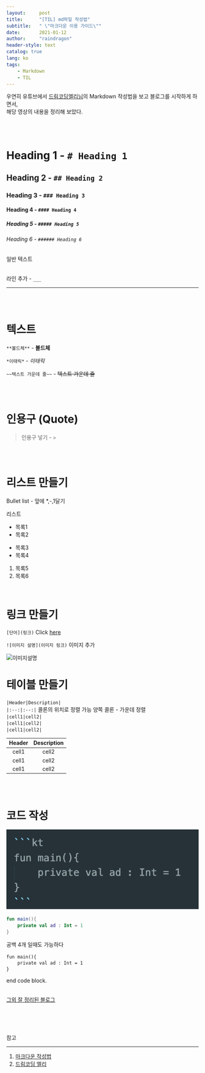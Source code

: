 ```yaml
---
layout:     post
title:      "[TIL] md파일 작성법"
subtitle:   " \"마크다운 이용 가이드\""
date:       2021-01-12
author:     "raindragon"
header-style: text
catalog: true
lang: ko
tags:
    - Markdown
    - TIL
---
```


<!-- Heading -->
<!-- 헤딩 스타일  -->
<!-- 
    heading 1의 경우 밑줄이 쳐진다
 -->


우연히 유튜브에서 [드림코딩엘리님](https://youtu.be/kMEb_BzyUqk)의 Markdown 작성법을 보고 블로그를 시작하게 하면서,   
해당 영상의 내용을 정리해 보았다.

<br/><br/>

# Heading 1 - `# Heading 1`
## Heading 2 - `## Heading 2`
### Heading 3 - `### Heading 3`
#### Heading 4 - `#### Heading 4`
##### Heading 5 - `##### Heading 5`
###### Heading 6 - `###### Heading 6`

<!-- 일반 텍스트 -->
일반 텍스트 
<br/><br/>

<!-- Line 추가 -->

라인 추가 - `___`

___

<br/><br/>

텍스트
=


 `**볼드체**` - **볼드체**  

 `*이태릭*` -  *이태릭*  
 
 `~~텍스트 가운데 줄~~` - ~~텍스트 가운데 줄~~  

 <br/><br/>

인용구 (Quote)
===

 > 인용구 넣기 - `>`  


<br/><br/>

리스트 만들기
===

Bullet list - 앞에 *,-,1달기

 리스트
 * 목록1
 * 목록2
- 목록3
- 목록4
1. 목록5
2. 목록6


<br/>

링크 만들기
===

`[단어](링크)`
Click [here](https://github.com/raindragonn)

`![이미지 설명](이미지 링크)` 이미지 추가

![이미지설명](https://images.unsplash.com/photo-1498050108023-c5249f4df085?ixid=MXwxMjA3fDB8MHxwaG90by1wYWdlfHx8fGVufDB8fHw%3D&ixlib=rb-1.2.1&auto=format&fit=crop&w=1652&q=80)



테이블 만들기
===

`|Header|Description|`<br/>
`|:--:|:--:|` 콜론의 위치로 정렬 가능 양쪽 콜론 - 가운데 정렬<br/>
`|cell1|cell2|`<br/>
`|cell1|cell2|`<br/>
`|cell1|cell2|`<br/>


|Header|Description|
|:--:|:--:|
|cell1|cell2|
|cell1|cell2|
|cell1|cell2|

<br/><br/>

코드 작성
===

![코드][code]


```kotlin
fun main(){
    private val ad : Int = 1
}
```


공백 4개 일때도 가능하다

    fun main(){
        private val ad : Int = 1
    }
    
end code block.   
<br/>

[그외 잘 정리된 블로그][총정리]

   <br/><br/><br/>

참고

___

1. [마크다운 작성법][markdown]
2. [드림코딩 엘리][엘리]



[code]: /img/post/2021-01-12.png "코틀린 사용"
[markdown]: https://gist.github.com/raindragonn/7e64da15b9365a5e8d6b53577b71ef77 "마크다운 작성법"
[엘리]: https://youtu.be/kMEb_BzyUqk
[총정리]: https://heropy.blog/2017/09/30/markdown/